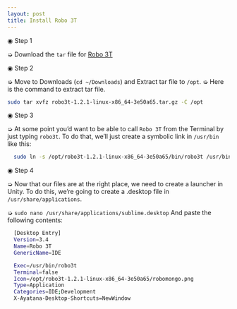 ```yaml
---
layout: post
title: Install Robo 3T
---
```


◉  Step 1

  ➭  Download the `tar` file for [Robo 3T](https://robomongo.org/)

◉  Step 2

  ➭  Move to Downloads (`cd ~/Downloads`) and Extract tar file to `/opt`.
  ➭  Here is the command to extract tar file.

  ```sh
  sudo tar xvfz robo3t-1.2.1-linux-x86_64-3e50a65.tar.gz -C /opt
  ```

◉  Step 3

  ➭  At some point you’d want to be able to call `Robo 3T` from the Terminal by just typing `robo3t`. To do that, we’ll just create a symbolic link in `/usr/bin` like this:

  ```sh
    sudo ln -s /opt/robo3t-1.2.1-linux-x86_64-3e50a65/bin/robo3t /usr/bin/robo3t
  ```

◉  Step 4

  ➭  Now that our files are at the right place, we need to create a launcher in Unity. To do this, we’re going to create a .desktop file in `/usr/share/applications`.

  ➭  `sudo nano /usr/share/applications/sublime.desktop` And paste the following contents:

  ```sh
    [Desktop Entry]
    Version=3.4
    Name=Robo 3T
    GenericName=IDE

    Exec=/usr/bin/robo3t
    Terminal=false
    Icon=/opt/robo3t-1.2.1-linux-x86_64-3e50a65/robomongo.png
    Type=Application
    Categories=IDE;Development
    X-Ayatana-Desktop-Shortcuts=NewWindow
  ```

